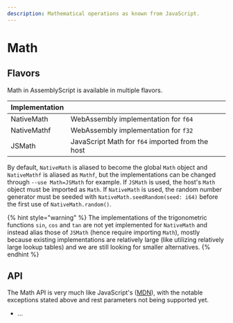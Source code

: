 ```yaml
---
description: Mathematical operations as known from JavaScript.
---
```


# Math

## Flavors

Math in AssemblyScript is available in multiple flavors.

| Implementation |  |
| :--- | :--- |
| NativeMath | WebAssembly implementation for `f64` |
| NativeMathf | WebAssembly implementation for `f32` |
| JSMath | JavaScript Math for `f64` imported from the host |

By default, `NativeMath` is aliased to become the global `Math` object and `NativeMathf` is aliased as `Mathf`, but the implementations can be changed through `--use Math=JSMath` for example. If `JSMath` is used, the host's `Math` object must be imported as `Math`. If `NativeMath` is used, the random number generator must be seeded with `NativeMath.seedRandom(seed: i64)` before the first use of `NativeMath.random()`.

{% hint style="warning" %}
The implementations of the trigonometric functions `sin`, `cos` and `tan` are not yet implemented for `NativeMath` and instead alias those of `JSMath` \(hence require importing `Math`\), mostly because existing implementations are relatively large \(like utilizing relatively large lookup tables\) and we are still looking for smaller alternatives.
{% endhint %}

## API

The Math API is very much like JavaScript's \([MDN](https://developer.mozilla.org/en-US/docs/Web/JavaScript/Reference/Global_Objects/Math)\), with the notable exceptions stated above and rest parameters not being supported yet.

* ...

